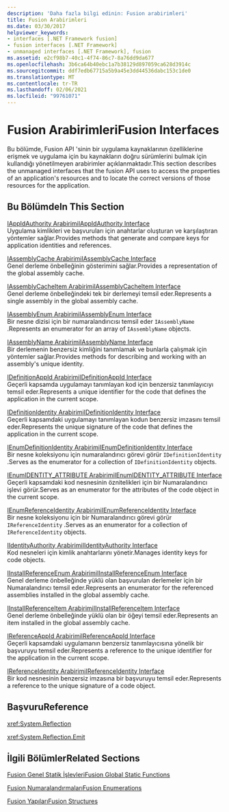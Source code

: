 ```yaml
---
description: 'Daha fazla bilgi edinin: Fusion arabirimleri'
title: Fusion Arabirimleri
ms.date: 03/30/2017
helpviewer_keywords:
- interfaces [.NET Framework fusion]
- fusion interfaces [.NET Framework]
- unmanaged interfaces [.NET Framework], fusion
ms.assetid: e2cf98b7-40c1-4f74-86c7-8a76dd9da677
ms.openlocfilehash: 3b6ca64b40ebc1a7b38129d897059ca628d3914c
ms.sourcegitcommit: ddf7edb67715a5b9a45e3dd44536dabc153c1de0
ms.translationtype: MT
ms.contentlocale: tr-TR
ms.lasthandoff: 02/06/2021
ms.locfileid: "99761071"
---
```

# <a name="fusion-interfaces"></a><span data-ttu-id="ee60f-103">Fusion Arabirimleri</span><span class="sxs-lookup"><span data-stu-id="ee60f-103">Fusion Interfaces</span></span>

<span data-ttu-id="ee60f-104">Bu bölümde, Fusion API 'sinin bir uygulama kaynaklarının özelliklerine erişmek ve uygulama için bu kaynakların doğru sürümlerini bulmak için kullandığı yönetilmeyen arabirimler açıklanmaktadır.</span><span class="sxs-lookup"><span data-stu-id="ee60f-104">This section describes the unmanaged interfaces that the fusion API uses to access the properties of an application's resources and to locate the correct versions of those resources for the application.</span></span>  
  
## <a name="in-this-section"></a><span data-ttu-id="ee60f-105">Bu Bölümde</span><span class="sxs-lookup"><span data-stu-id="ee60f-105">In This Section</span></span>  

 [<span data-ttu-id="ee60f-106">IAppIdAuthority Arabirimi</span><span class="sxs-lookup"><span data-stu-id="ee60f-106">IAppIdAuthority Interface</span></span>](iappidauthority-interface.md)  
 <span data-ttu-id="ee60f-107">Uygulama kimlikleri ve başvuruları için anahtarlar oluşturan ve karşılaştıran yöntemler sağlar.</span><span class="sxs-lookup"><span data-stu-id="ee60f-107">Provides methods that generate and compare keys for application identities and references.</span></span>  
  
 [<span data-ttu-id="ee60f-108">IAssemblyCache Arabirimi</span><span class="sxs-lookup"><span data-stu-id="ee60f-108">IAssemblyCache Interface</span></span>](iassemblycache-interface.md)  
 <span data-ttu-id="ee60f-109">Genel derleme önbelleğinin gösterimini sağlar.</span><span class="sxs-lookup"><span data-stu-id="ee60f-109">Provides a representation of the global assembly cache.</span></span>  
  
 [<span data-ttu-id="ee60f-110">IAssemblyCacheItem Arabirimi</span><span class="sxs-lookup"><span data-stu-id="ee60f-110">IAssemblyCacheItem Interface</span></span>](iassemblycacheitem-interface.md)  
 <span data-ttu-id="ee60f-111">Genel derleme önbelleğindeki tek bir derlemeyi temsil eder.</span><span class="sxs-lookup"><span data-stu-id="ee60f-111">Represents a single assembly in the global assembly cache.</span></span>  
  
 [<span data-ttu-id="ee60f-112">IAssemblyEnum Arabirimi</span><span class="sxs-lookup"><span data-stu-id="ee60f-112">IAssemblyEnum Interface</span></span>](iassemblyenum-interface.md)  
 <span data-ttu-id="ee60f-113">Bir nesne dizisi için bir numaralandırıcısı temsil eder `IAssemblyName` .</span><span class="sxs-lookup"><span data-stu-id="ee60f-113">Represents an enumerator for an array of `IAssemblyName` objects.</span></span>  
  
 [<span data-ttu-id="ee60f-114">IAssemblyName Arabirimi</span><span class="sxs-lookup"><span data-stu-id="ee60f-114">IAssemblyName Interface</span></span>](iassemblyname-interface.md)  
 <span data-ttu-id="ee60f-115">Bir derlemenin benzersiz kimliğini tanımlamak ve bunlarla çalışmak için yöntemler sağlar.</span><span class="sxs-lookup"><span data-stu-id="ee60f-115">Provides methods for describing and working with an assembly's unique identity.</span></span>  
  
 [<span data-ttu-id="ee60f-116">IDefinitionAppId Arabirimi</span><span class="sxs-lookup"><span data-stu-id="ee60f-116">IDefinitionAppId Interface</span></span>](idefinitionappid-interface.md)  
 <span data-ttu-id="ee60f-117">Geçerli kapsamda uygulamayı tanımlayan kod için benzersiz tanımlayıcıyı temsil eder.</span><span class="sxs-lookup"><span data-stu-id="ee60f-117">Represents a unique identifier for the code that defines the application in the current scope.</span></span>  
  
 [<span data-ttu-id="ee60f-118">IDefinitionIdentity Arabirimi</span><span class="sxs-lookup"><span data-stu-id="ee60f-118">IDefinitionIdentity Interface</span></span>](idefinitionidentity-interface.md)  
 <span data-ttu-id="ee60f-119">Geçerli kapsamdaki uygulamayı tanımlayan kodun benzersiz imzasını temsil eder.</span><span class="sxs-lookup"><span data-stu-id="ee60f-119">Represents the unique signature of the code that defines the application in the current scope.</span></span>  
  
 [<span data-ttu-id="ee60f-120">IEnumDefinitionIdentity Arabirimi</span><span class="sxs-lookup"><span data-stu-id="ee60f-120">IEnumDefinitionIdentity Interface</span></span>](ienumdefinitionidentity-interface.md)  
 <span data-ttu-id="ee60f-121">Bir nesne koleksiyonu için numaralandırıcı görevi görür `IDefinitionIdentity` .</span><span class="sxs-lookup"><span data-stu-id="ee60f-121">Serves as the enumerator for a collection of `IDefinitionIdentity` objects.</span></span>  
  
 [<span data-ttu-id="ee60f-122">IEnumIDENTITY_ATTRIBUTE Arabirimi</span><span class="sxs-lookup"><span data-stu-id="ee60f-122">IEnumIDENTITY_ATTRIBUTE Interface</span></span>](ienumidentity-attribute-interface.md)  
 <span data-ttu-id="ee60f-123">Geçerli kapsamdaki kod nesnesinin öznitelikleri için bir Numaralandırıcı işlevi görür.</span><span class="sxs-lookup"><span data-stu-id="ee60f-123">Serves as an enumerator for the attributes of the code object in the current scope.</span></span>  
  
 [<span data-ttu-id="ee60f-124">IEnumReferenceIdentity Arabirimi</span><span class="sxs-lookup"><span data-stu-id="ee60f-124">IEnumReferenceIdentity Interface</span></span>](ienumreferenceidentity-interface.md)  
 <span data-ttu-id="ee60f-125">Bir nesne koleksiyonu için bir Numaralandırıcı görevi görür `IReferenceIdentity` .</span><span class="sxs-lookup"><span data-stu-id="ee60f-125">Serves as an enumerator for a collection of `IReferenceIdentity` objects.</span></span>  
  
 [<span data-ttu-id="ee60f-126">IIdentityAuthority Arabirimi</span><span class="sxs-lookup"><span data-stu-id="ee60f-126">IIdentityAuthority Interface</span></span>](iidentityauthority-interface.md)  
 <span data-ttu-id="ee60f-127">Kod nesneleri için kimlik anahtarlarını yönetir.</span><span class="sxs-lookup"><span data-stu-id="ee60f-127">Manages identity keys for code objects.</span></span>  
  
 [<span data-ttu-id="ee60f-128">IInstallReferenceEnum Arabirimi</span><span class="sxs-lookup"><span data-stu-id="ee60f-128">IInstallReferenceEnum Interface</span></span>](iinstallreferenceenum-interface.md)  
 <span data-ttu-id="ee60f-129">Genel derleme önbelleğinde yüklü olan başvurulan derlemeler için bir Numaralandırıcı temsil eder.</span><span class="sxs-lookup"><span data-stu-id="ee60f-129">Represents an enumerator for the referenced assemblies installed in the global assembly cache.</span></span>  
  
 [<span data-ttu-id="ee60f-130">IInstallReferenceItem Arabirimi</span><span class="sxs-lookup"><span data-stu-id="ee60f-130">IInstallReferenceItem Interface</span></span>](iinstallreferenceitem-interface.md)  
 <span data-ttu-id="ee60f-131">Genel derleme önbelleğinde yüklü olan bir öğeyi temsil eder.</span><span class="sxs-lookup"><span data-stu-id="ee60f-131">Represents an item installed in the global assembly cache.</span></span>  
  
 [<span data-ttu-id="ee60f-132">IReferenceAppId Arabirimi</span><span class="sxs-lookup"><span data-stu-id="ee60f-132">IReferenceAppId Interface</span></span>](ireferenceappid-interface.md)  
 <span data-ttu-id="ee60f-133">Geçerli kapsamdaki uygulamanın benzersiz tanımlayıcısına yönelik bir başvuruyu temsil eder.</span><span class="sxs-lookup"><span data-stu-id="ee60f-133">Represents a reference to the unique identifier for the application in the current scope.</span></span>  
  
 [<span data-ttu-id="ee60f-134">IReferenceIdentity Arabirimi</span><span class="sxs-lookup"><span data-stu-id="ee60f-134">IReferenceIdentity Interface</span></span>](ireferenceidentity-interface.md)  
 <span data-ttu-id="ee60f-135">Bir kod nesnesinin benzersiz imzasına bir başvuruyu temsil eder.</span><span class="sxs-lookup"><span data-stu-id="ee60f-135">Represents a reference to the unique signature of a code object.</span></span>  
  
## <a name="reference"></a><span data-ttu-id="ee60f-136">Başvuru</span><span class="sxs-lookup"><span data-stu-id="ee60f-136">Reference</span></span>  

 <xref:System.Reflection>  
  
 <xref:System.Reflection.Emit>  
  
## <a name="related-sections"></a><span data-ttu-id="ee60f-137">İlgili Bölümler</span><span class="sxs-lookup"><span data-stu-id="ee60f-137">Related Sections</span></span>  

 [<span data-ttu-id="ee60f-138">Fusion Genel Statik İşlevleri</span><span class="sxs-lookup"><span data-stu-id="ee60f-138">Fusion Global Static Functions</span></span>](fusion-global-static-functions.md)  
  
 [<span data-ttu-id="ee60f-139">Fusion Numaralandırmaları</span><span class="sxs-lookup"><span data-stu-id="ee60f-139">Fusion Enumerations</span></span>](fusion-enumerations.md)  
  
 [<span data-ttu-id="ee60f-140">Fusion Yapıları</span><span class="sxs-lookup"><span data-stu-id="ee60f-140">Fusion Structures</span></span>](fusion-structures.md)
